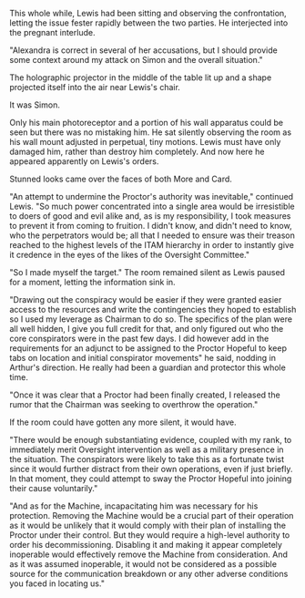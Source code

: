 This whole while, Lewis had been sitting and observing the confrontation, letting the issue fester rapidly between the two parties. He interjected into the pregnant interlude.

"Alexandra is correct in several of her accusations, but I should provide some context around my attack on Simon and the overall situation."

The holographic projector in the middle of the table lit up and a shape projected itself into the air near Lewis's chair.

It was Simon.

Only his main photoreceptor and a portion of his wall apparatus could be seen but there was no mistaking him. He sat silently observing the room as his wall mount adjusted in perpetual, tiny motions. Lewis must have only damaged him, rather than destroy him completely. And now here he appeared apparently on Lewis's orders.

Stunned looks came over the faces of both More and Card.

"An attempt to undermine the Proctor's authority was inevitable," continued Lewis. "So much power concentrated into a single area would be irresistible to doers of good and evil alike and, as is my responsibility, I took measures to prevent it from coming to fruition. I didn't know, and didn't need to know, who the perpetrators would be; all that I needed to ensure was their treason reached to the highest levels of the ITAM hierarchy in order to instantly give it credence in the eyes of the likes of the Oversight Committee."

"So I made myself the target." The room remained silent as Lewis paused for a moment, letting the information sink in.

"Drawing out the conspiracy would be easier if they were granted easier access to the resources and write the contingencies they hoped to establish so I used my leverage as Chairman to do so. The specifics of the plan were all well hidden, I give you full credit for that, and only figured out who the core conspirators were in the past few days. I did however add in the requirements for an adjunct to be assigned to the Proctor Hopeful to keep tabs on location and initial conspirator movements" he said, nodding in Arthur's direction. He really had been a guardian and protector this whole time.

"Once it was clear that a Proctor had been finally created, I released the rumor that the Chairman was seeking to overthrow the operation."

If the room could have gotten any more silent, it would have.

"There would be enough substantiating evidence, coupled with my rank, to immediately merit Oversight intervention as well as a military presence in the situation. The conspirators were likely to take this as a fortunate twist since it would further distract from their own operations, even if just briefly. In that moment, they could attempt to sway the Proctor Hopeful into joining their cause voluntarily."

"And as for the Machine, incapacitating him was necessary for his protection. Removing the Machine would be a crucial part of their operation as it would be unlikely that it would comply with their plan of installing the Proctor under their control. But they would require a high-level authority to order his decommissioning. Disabling it and making it appear completely inoperable would effectively remove the Machine from consideration. And as it was assumed inoperable, it would not be considered as a possible source for the communication breakdown or any other adverse conditions you faced in locating us."
